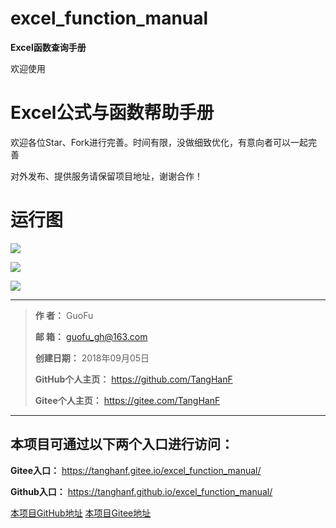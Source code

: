 # excel_function_manual
**Excel函数查询手册**

欢迎使用

# Excel公式与函数帮助手册

欢迎各位Star、Fork进行完善。时间有限，没做细致优化，有意向者可以一起完善

对外发布、提供服务请保留项目地址，谢谢合作！

# 运行图

![](https://ws3.sinaimg.cn/large/0069RVTdly1fuyqtsrfrjj31kw0zs792.jpg)

![](https://ws1.sinaimg.cn/large/0069RVTdly1fuyquns1tyj31kw0rbq89.jpg)

![](https://ws1.sinaimg.cn/large/0069RVTdly1fuyqv05uz4j31kw12j7g4.jpg)

------

> **作       者：** GuoFu
>
> **邮       箱：**  [guofu_gh@163.com](mailto:guofu_gh@163.com)
>
> **创建日期：** 2018年09月05日
>
> **GitHub个人主页：** <https://github.com/TangHanF>
>
> **Gitee个人主页：** <https://gitee.com/TangHanF>

------

## 本项目可通过以下两个入口进行访问：

**Gitee入口：** <https://tanghanf.gitee.io/excel_function_manual/>

**Github入口：** <https://tanghanf.github.io/excel_function_manual/>

[本项目GitHub地址](https://github.com/TangHanF/excel_function_manual) 
[本项目Gitee地址](https://gitee.com/TangHanF/excel_function_manual) 
